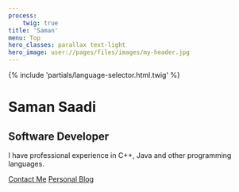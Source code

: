 ```yaml
---
process:
    twig: true
title: 'Saman'
menu: Top
hero_classes: parallax text-light
hero_image: user://pages/files/images/my-header.jpg
---
```


{% include 'partials/language-selector.html.twig' %}
# Saman Saadi
## Software Developer

I have professional experience in C++, Java and other programming languages.

[Contact Me](https://www.linkedin.com/in/samansaadi?classes=btn,btn-primary,btn-lg)
[Personal Blog](/blog?classes=btn,btn-primary,btn-lg)
